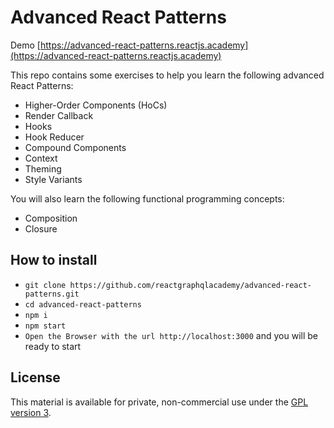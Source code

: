 # Advanced React Patterns

Demo [https://advanced-react-patterns.reactjs.academy](https://advanced-react-patterns.reactjs.academy)

This repo contains some exercises to help you learn the following advanced React Patterns:

- Higher-Order Components (HoCs)
- Render Callback
- Hooks
- Hook Reducer
- Compound Components
- Context
- Theming
- Style Variants

You will also learn the following functional programming concepts:

- Composition
- Closure

## How to install

- `git clone https://github.com/reactgraphqlacademy/advanced-react-patterns.git`
- `cd advanced-react-patterns`
- `npm i`
- `npm start`
- `Open the Browser with the url http://localhost:3000` and you will be ready to start

## License

This material is available for private, non-commercial use under the [GPL version 3](http://www.gnu.org/licenses/gpl-3.0-standalone.html).

